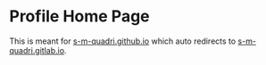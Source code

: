 # Profile Home Page

This is meant for [s-m-quadri.github.io](https://s-m-quadri.github.io/) which auto redirects to [s-m-quadri.gitlab.io](https://s-m-quadri.gitlab.io/).
